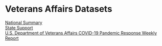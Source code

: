 # Veterans Affairs Datasets  

[National Summary](https://www.accesstocare.va.gov/Healthcare/COVID19NationalSummary)  
[State Support](https://www.va.gov/health/coronavirus/statesupport.asp)  
[U.S. Department of Veterans Affairs COVID-19 Pandemic Response Weekly Report](https://www.va.gov/health/docs/VA_COVID_Response.pdf)  

